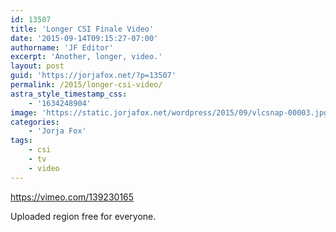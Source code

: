 ```yaml
---
id: 13507
title: 'Longer CSI Finale Video'
date: '2015-09-14T09:15:27-07:00'
authorname: 'JF Editor'
excerpt: 'Another, longer, video.'
layout: post
guid: 'https://jorjafox.net/?p=13507'
permalink: /2015/longer-csi-video/
astra_style_timestamp_css:
    - '1634248904'
image: 'https://static.jorjafox.net/wordpress/2015/09/vlcsnap-00003.jpg'
categories:
    - 'Jorja Fox'
tags:
    - csi
    - tv
    - video
---
```


https://vimeo.com/139230165

Uploaded region free for everyone.
